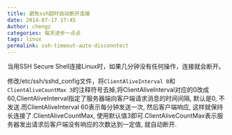 ```yaml
---
title: 避免ssh超时自动断开连接
date: 2014-07-17 17:45
Author: chengz
categories: 每天进步一点点
tags: linux
permalink: ssh-timeout-auto-disconntect
---
```


当用SSH Secure Shell连接Linux时，如果几分钟没有任何操作，连接就会断开。

修改/etc/ssh/sshd\_config文件，将`ClientAliveInterval 0`和`ClientAliveCountMax 3`的注释符号去掉,将ClientAliveInterval对应的0改成60,ClientAliveInterval指定了服务器端向客户端请求消息的时间间隔,
默认是0, 不发送.而ClientAliveInterval 60表示每分钟发送一次,
然后客户端响应, 这样就保持长连接了.ClientAliveCountMax,
使用默认值3即可.ClientAliveCountMax表示服务器发出请求后客户端没有响应的次数达到一定值,
就自动断开.
